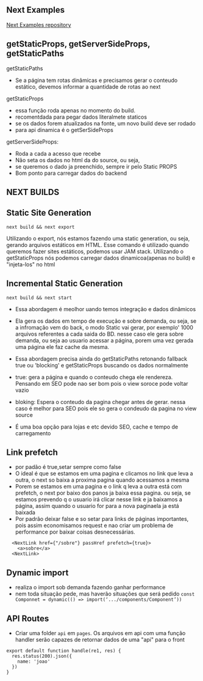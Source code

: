 

## Next Examples
[Next Examples repository](https://github.com/vercel/next.js/tree/canary/examples)


## getStaticProps, getServerSideProps, getStaticPaths

getStaticPaths
- Se a página tem rotas dinâmicas e precisamos gerar o conteudo estático, devemos informar a quantidade de rotas ao next


getStaticProps
- essa função roda apenas no momento do build. 
- recomentdada para pegar dados literalmete staticos
- se os dados forem atualizados na fonte, um novo build deve ser rodado
- para api dinamica é o getSerSideProps


getServerSideProps:
- Roda a cada a acesso que recebe
- Não seta os dados no html da do source, ou seja,
- se queremos o dado ja preenchido, sempre ir pelo Static PROPS
- Bom ponto para carregar dados do backend


## NEXT BUILDS

## Static Site Generation
```next build && next export```

Utilizando o export, nós estamos fazendo uma static generation, ou seja, gerando arquivos estáticos em HTML. Esse comando é utilizado quando queremos fazer sites estáticos, podemos usar JAM stack.
Utilizando o getStaticProps  nós podemos carregar dados dinamicoa(apenas no build) e "injeta-los" no html


## Incremental Static Generation
```next build && next start```
- Essa abordagem é meolhor  uando temos integração e dados dinâmicos
- Ela gera os dados em tempo de execução e sobre demanda, ou seja, se a infromação vem do back, o modo Static vai gerar, por exemplo' 1000 arquivos referentes a cada saida do BD. nesse caso ele gera sobre demanda, ou seja ao usuario acessar a página, porem uma vez gerada  uma página ele faz cache da mesma.

- Essa abordagem precisa ainda do getStaticPaths retonando fallback true ou 'blocking' e getStaticProps buscando os dados normalmente
- true: gera a página e quando o conteudo chega ele rendereza. Pensando em SEO pode nao ser bom pois o view soroce pode voltar vazio
- bloking: Espera o conteudo da pagina chegar antes de gerar. nessa caso é melhor para SEO pois ele so gera o condeudo da pagina no view source
- É uma boa opção para lojas e etc devido SEO, cache e tempo de carregamento



## Link prefetch
- por padão é true,setar sempre como false
- O ideal é que se estamos em uma pagina e clicamos no link que leva a outra, o next so baixa a  proxima pagina quando acessamos a mesma
- Porem se estamos em uma pagina e o link q leva a outra está com prefetch, o next por baixo dos panos ja baixa essa pagina. ou seja, se estamos  prevendo q o usuario irá clicar nesse link e ja baixamos a página, assim quando o usuario for para a nova paginaela ja está baixada
- Por padrão deixar false e so setar para links de páginas importantes, pois assim economisamos request e nao criar um problema de performance por baixar coisas desnecessárias. 

```
  <NextLink href={"/sobre"} passHref prefetch={true}>
    <a>sobre</a>
  <NextLink>

```

## Dynamic import
- realiza o import sob demanda fazendo ganhar performance
- nem toda situação pede, mas haverão situações que será pedido
```const Componnet = dynamic(() => import(‘.../components/Component’))```

## API Routes

- Criar uma folder `api` em `pages`. Os arquivos em api com uma função handler serão capazes de retornar dados de uma "api" para o front
```
export default function handle(re1, res) {
  res.status(200).json({
    name: 'joao'
  })
}
```